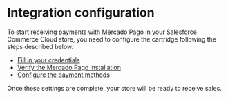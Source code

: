 # Integration configuration

To start receiving payments with Mercado Pago in your Salesforce Commerce Cloud store, you need to configure the cartridge following the steps described below.

* [Fill in your credentials](/developers/en/docs/salesforce-commerce-cloud/integration-configuration/credentials)
* [Verify the Mercado Pago installation](/developers/en/docs/salesforce-commerce-cloud/integration-configuration/installation-verification)
* [Configure the payment methods](/developers/en/docs/salesforce-commerce-cloud/payments-configuration)

Once these settings are complete, your store will be ready to receive sales.